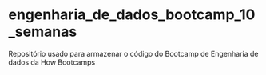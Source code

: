# engenharia_de_dados_bootcamp_10_semanas
Repositório usado para armazenar o código do Bootcamp de Engenharia de dados da How Bootcamps
